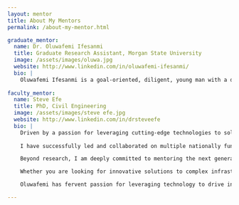```yaml
---
layout: mentor
title: About My Mentors
permalink: /about-my-mentor.html

graduate_mentor:
  name: Dr. Oluwafemi Ifesanmi
  title: Graduate Research Assistant, Morgan State University
  image: /assets/images/oluwa.jpg
  website: http://www.linkedin.com/in/oluwafemi-ifesanmi/
  bio: |
    Oluwafemi Ifesanmi is a goal-oriented, diligent, young man with a drive for excellence. He possesses excellent interpersonal skills,     pleasant personality, industrious ability and a sound analytical mindset. He is on a path to building a career which reflects his          passion while he makes contribution to the development of any organization he finds himself.
    
faculty_mentor:
  name: Steve Efe
  title: PhD, Civil Engineering
  image: /assets/images/steve efe.jpg
  website: http://www.linkedin.com/in/drsteveefe
  bio: |
    Driven by a passion for leveraging cutting-edge technologies to solve real-world engineering challenges, I am a civil engineering        professor and AI-certified scientist with over 15 years of experience in research, teaching, and infrastructure innovation. My expertise   spans smart infrastructure design, transportation systems, and sustainable urban development, with a focus on applying AI, machine         learning, and advanced materials to enhance the resilience and longevity of infrastructure systems.
    
    I have successfully led and collaborated on multiple nationally funded research projects, securing over $2 million in grants from       prestigious organizations like the National Science Foundation (NSF), the Department of Energy (DOE), and the Department of                Transportation (DOT). My current work includes pioneering efforts to develop hybrid biomimetic adhesives for aging infrastructures and     implementing AI-driven strategies to optimize infrastructure sustainability.

    Beyond research, I am deeply committed to mentoring the next generation of engineers. I have created inclusive mentoring programs for   underrepresented students, guiding them to excel in STEM disciplines and pursue leadership roles in engineering and technology. I also     collaborate with industry leaders and academic institutions to design forward-thinking engineering curricula that integrate emerging       technologies and real-world problem-solving.

    Whether you are looking for innovative solutions to complex infrastructure challenges, seeking to partner on groundbreaking research,   or interested in mentorship programs that promote diversity in STEM, I’m always open to connecting and exploring synergies.

    Oluwafemi has fervent passion for leveraging technology to drive innovation, where he brings unique blend of technical expertise and     strategic insight to every project. His experience in software development, project management, and IT controls has equipped him with      the skills to navigate complex challenges and deliver exceptional results.

---
```

